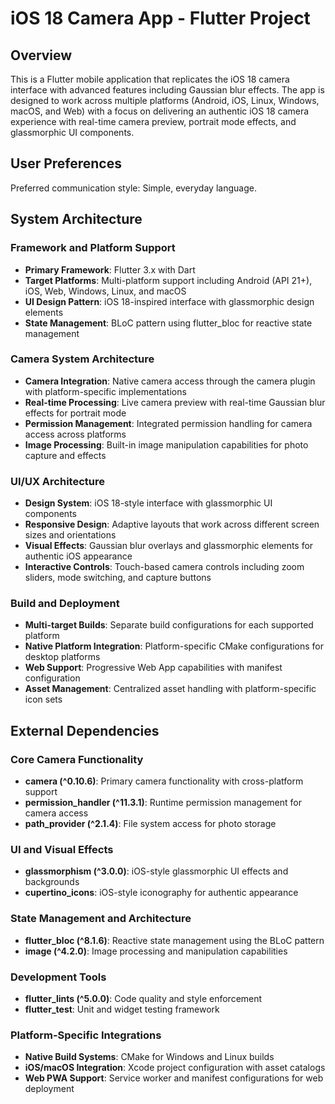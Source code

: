 # iOS 18 Camera App - Flutter Project

## Overview
This is a Flutter mobile application that replicates the iOS 18 camera interface with advanced features including Gaussian blur effects. The app is designed to work across multiple platforms (Android, iOS, Linux, Windows, macOS, and Web) with a focus on delivering an authentic iOS 18 camera experience with real-time camera preview, portrait mode effects, and glassmorphic UI components.

## User Preferences
Preferred communication style: Simple, everyday language.

## System Architecture

### Framework and Platform Support
- **Primary Framework**: Flutter 3.x with Dart
- **Target Platforms**: Multi-platform support including Android (API 21+), iOS, Web, Windows, Linux, and macOS
- **UI Design Pattern**: iOS 18-inspired interface with glassmorphic design elements
- **State Management**: BLoC pattern using flutter_bloc for reactive state management

### Camera System Architecture
- **Camera Integration**: Native camera access through the camera plugin with platform-specific implementations
- **Real-time Processing**: Live camera preview with real-time Gaussian blur effects for portrait mode
- **Permission Management**: Integrated permission handling for camera access across platforms
- **Image Processing**: Built-in image manipulation capabilities for photo capture and effects

### UI/UX Architecture
- **Design System**: iOS 18-style interface with glassmorphic UI components
- **Responsive Design**: Adaptive layouts that work across different screen sizes and orientations
- **Visual Effects**: Gaussian blur overlays and glassmorphic elements for authentic iOS appearance
- **Interactive Controls**: Touch-based camera controls including zoom sliders, mode switching, and capture buttons

### Build and Deployment
- **Multi-target Builds**: Separate build configurations for each supported platform
- **Native Platform Integration**: Platform-specific CMake configurations for desktop platforms
- **Web Support**: Progressive Web App capabilities with manifest configuration
- **Asset Management**: Centralized asset handling with platform-specific icon sets

## External Dependencies

### Core Camera Functionality
- **camera (^0.10.6)**: Primary camera functionality with cross-platform support
- **permission_handler (^11.3.1)**: Runtime permission management for camera access
- **path_provider (^2.1.4)**: File system access for photo storage

### UI and Visual Effects
- **glassmorphism (^3.0.0)**: iOS-style glassmorphic UI effects and backgrounds
- **cupertino_icons**: iOS-style iconography for authentic appearance

### State Management and Architecture
- **flutter_bloc (^8.1.6)**: Reactive state management using the BLoC pattern
- **image (^4.2.0)**: Image processing and manipulation capabilities

### Development Tools
- **flutter_lints (^5.0.0)**: Code quality and style enforcement
- **flutter_test**: Unit and widget testing framework

### Platform-Specific Integrations
- **Native Build Systems**: CMake for Windows and Linux builds
- **iOS/macOS Integration**: Xcode project configuration with asset catalogs
- **Web PWA Support**: Service worker and manifest configurations for web deployment
